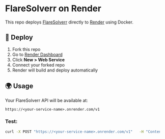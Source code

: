 # FlareSolverr on Render

This repo deploys [FlareSolverr](https://github.com/FlareSolverr/FlareSolverr) directly to [Render](https://render.com/) using Docker.

## 🚀 Deploy

1. Fork this repo
2. Go to [Render Dashboard](https://dashboard.render.com/)
3. Click **New > Web Service**
4. Connect your forked repo
5. Render will build and deploy automatically

## 🌍 Usage
Your FlareSolverr API will be available at:

```
https://<your-service-name>.onrender.com/v1
```

### Test:
```bash
curl -X POST "https://<your-service-name>.onrender.com/v1"   -H "Content-Type: application/json"   -d '{"cmd":"sessions.create"}'
```
